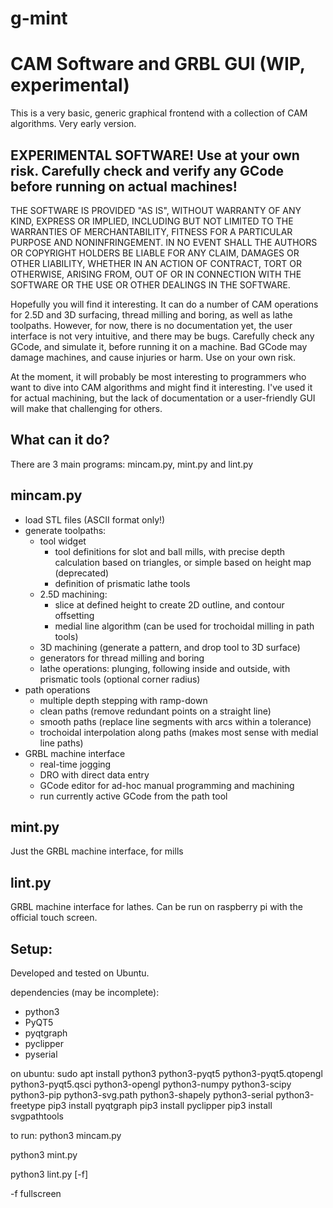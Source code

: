 # g-mint
CAM Software and GRBL GUI (WIP, experimental)
============================================

This is a very basic, generic graphical frontend with a collection of CAM algorithms. Very early version.

EXPERIMENTAL SOFTWARE! Use at your own risk. Carefully check and verify any GCode before running on actual machines!
--------------------------------------------------------------------------------------------------------------------

THE SOFTWARE IS PROVIDED "AS IS", WITHOUT WARRANTY OF ANY KIND, EXPRESS OR
IMPLIED, INCLUDING BUT NOT LIMITED TO THE WARRANTIES OF MERCHANTABILITY,
FITNESS FOR A PARTICULAR PURPOSE AND NONINFRINGEMENT. IN NO EVENT SHALL THE
AUTHORS OR COPYRIGHT HOLDERS BE LIABLE FOR ANY CLAIM, DAMAGES OR OTHER
LIABILITY, WHETHER IN AN ACTION OF CONTRACT, TORT OR OTHERWISE, ARISING FROM,
OUT OF OR IN CONNECTION WITH THE SOFTWARE OR THE USE OR OTHER DEALINGS IN THE
SOFTWARE.

Hopefully you will find it interesting. It can do a number of CAM operations for 2.5D and 3D surfacing, thread milling and boring, as well as lathe toolpaths. However, for now, there is no documentation yet, the user interface is not very intuitive, and there may be bugs. Carefully check any GCode, and simulate it, before running it on a machine. Bad GCode may damage machines, and cause injuries or harm. Use on your own risk. 

At the moment, it will probably be most interesting to programmers who want to dive into CAM algorithms and might find it interesting. I've used it for actual machining, but the lack of documentation or a user-friendly GUI will make that challenging for others.

What can it do?
---------------

There are 3 main programs: mincam.py, mint.py and lint.py

mincam.py
---------

- load STL files (ASCII format only!)
- generate toolpaths:
   - tool widget
      - tool definitions for slot and ball mills, with precise depth calculation based on triangles, or simple based on height map (deprecated)
      - definition of prismatic lathe tools
   - 2.5D machining:
      - slice at defined height to create 2D outline, and contour offsetting
      - medial line algorithm (can be used for trochoidal milling in path tools)
   - 3D machining (generate a pattern, and drop tool to 3D surface)
   - generators for thread milling and boring
   - lathe operations: plunging, following inside and outside, with prismatic tools (optional corner radius)
- path operations
   - multiple depth stepping with ramp-down
   - clean paths (remove redundant points on a straight line)
   - smooth paths (replace line segments with arcs within a tolerance)
   - trochoidal interpolation along paths (makes most sense with medial line paths)
- GRBL machine interface
   - real-time jogging
   - DRO with direct data entry
   - GCode editor for ad-hoc manual programming and machining
   - run currently active GCode from the path tool

mint.py
-------
Just the GRBL machine interface, for mills

lint.py
-------
GRBL machine interface for lathes. Can be run on raspberry pi with the official touch screen.


Setup:
-------
Developed and tested on Ubuntu. 

dependencies (may be incomplete):
- python3
- PyQT5
- pyqtgraph
- pyclipper
- pyserial

on ubuntu:
sudo apt install python3 python3-pyqt5 python3-pyqt5.qtopengl python3-pyqt5.qsci python3-opengl python3-numpy python3-scipy python3-pip python3-svg.path python3-shapely python3-serial python3-freetype 
pip3 install pyqtgraph
pip3 install pyclipper
pip3 install svgpathtools

to run:
python3 mincam.py

python3 mint.py

python3 lint.py [-f]

  -f fullscreen



